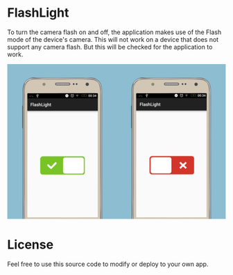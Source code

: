 # FlashLight

To turn the camera flash on and off, the application makes use of the Flash mode of the device's camera.
This will not work on a device that does not support any camera flash. But this will be checked for the application to work.

![FlashLight](https://raw.githubusercontent.com/whoisraibolt/FlashLight/master/mockup-flashlight.png)

# License

Feel free to use this source code to modify or deploy to your own app.
